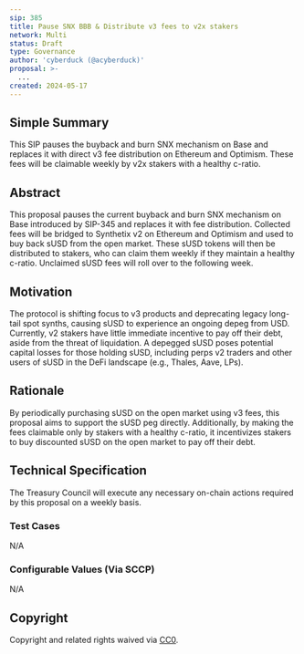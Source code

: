```yaml
---
sip: 385
title: Pause SNX BBB & Distribute v3 fees to v2x stakers 
network: Multi
status: Draft
type: Governance
author: 'cyberduck (@acyberduck)'
proposal: >-
  ...
created: 2024-05-17
---
```


<!--You can leave these HTML comments in your merged SIP and delete the visible duplicate text guides, they will not appear and may be helpful to refer to if you edit it again. This is the suggested template for new SIPs. Note that an SIP number will be assigned by an editor. When opening a pull request to submit your SIP, please use an abbreviated title in the filename, `sip-draft_title_abbrev.md`. The title should be 44 characters or less.-->

## Simple Summary

<!--"If you can't explain it simply, you don't understand it well enough." Simply describe the outcome the proposed changes intends to achieve. This should be non-technical and accessible to a casual community member.-->

This SIP pauses the buyback and burn SNX mechanism on Base and replaces it with direct v3 fee distribution on Ethereum and Optimism. These fees will be claimable weekly by v2x stakers with a healthy c-ratio.

## Abstract

<!--A short (~200 word) description of the proposed change, the abstract should clearly describe the proposed change. This is what *will* be done if the SIP is implemented, not *why* it should be done or *how* it will be done. If the SIP proposes deploying a new contract, write, "we propose to deploy a new contract that will do x".-->

This proposal pauses the current buyback and burn SNX mechanism on Base introduced by SIP-345 and replaces it with fee distribution. Collected fees will be bridged to Synthetix v2 on Ethereum and Optimism and used to buy back sUSD from the open market. These sUSD tokens will then be distributed to stakers, who can claim them weekly if they maintain a healthy c-ratio. Unclaimed sUSD fees will roll over to the following week.

## Motivation

<!--This is the problem statement. This is the *why* of the SIP. It should clearly explain *why* the current state of the protocol is inadequate.  It is critical that you explain *why* the change is needed, if the SIP proposes changing how something is calculated, you must address *why* the current calculation is inaccurate or wrong. This is not the place to describe how the SIP will address the issue!-->

The protocol is shifting focus to v3 products and deprecating legacy long-tail spot synths, causing sUSD to experience an ongoing depeg from USD. Currently, v2 stakers have little immediate incentive to pay off their debt, aside from the threat of liquidation. A depegged sUSD poses potential capital losses for those holding sUSD, including perps v2 traders and other users of sUSD in the DeFi landscape (e.g., Thales, Aave, LPs).

## Rationale

By periodically purchasing sUSD on the open market using v3 fees, this proposal aims to support the sUSD peg directly. Additionally, by making the fees claimable only by stakers with a healthy c-ratio, it incentivizes stakers to buy discounted sUSD on the open market to pay off their debt.

<!--This is where you explain the reasoning behind how you propose to solve the problem. Why did you propose to implement the change in this way, what were the considerations and trade-offs. The rationale fleshes out what motivated the design and why particular design decisions were made. It should describe alternate designs that were considered and related work. The rationale may also provide evidence of consensus within the community, and should discuss important objections or concerns raised during discussion.-->

## Technical Specification

<!--The technical specification should outline the public API of the changes proposed. That is, changes to any of the interfaces Synthetix currently exposes or the creations of new ones.-->

The Treasury Council will execute any necessary on-chain actions required by this proposal on a weekly basis.

### Test Cases

<!--Test cases for an implementation are mandatory for SIPs but can be included with the implementation..-->

N/A

### Configurable Values (Via SCCP)

<!--Please list all values configurable via SCCP under this implementation.-->

N/A

## Copyright

Copyright and related rights waived via [CC0](https://creativecommons.org/publicdomain/zero/1.0/).
